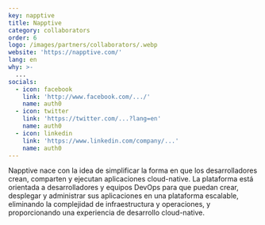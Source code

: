 ```yaml
---
key: napptive
title: Napptive
category: collaborators
order: 6
logo: /images/partners/collaborators/.webp
website: 'https://napptive.com/'
lang: en
why: >-
  ...
socials:
  - icon: facebook
    link: 'http://www.facebook.com/.../'
    name: auth0
  - icon: twitter
    link: 'https://twitter.com/...?lang=en'
    name: auth0
  - icon: linkedin
    link: 'https://www.linkedin.com/company/...'
    name: auth0
---
```

Napptive nace con la idea de simplificar la forma en que los desarrolladores crean, comparten y ejecutan aplicaciones cloud-native. La plataforma está orientada a desarrolladores y equipos DevOps para que puedan crear, desplegar y administrar sus aplicaciones en una plataforma escalable, eliminando la complejidad de infraestructura y operaciones, y proporcionando una experiencia de desarrollo cloud-native.
